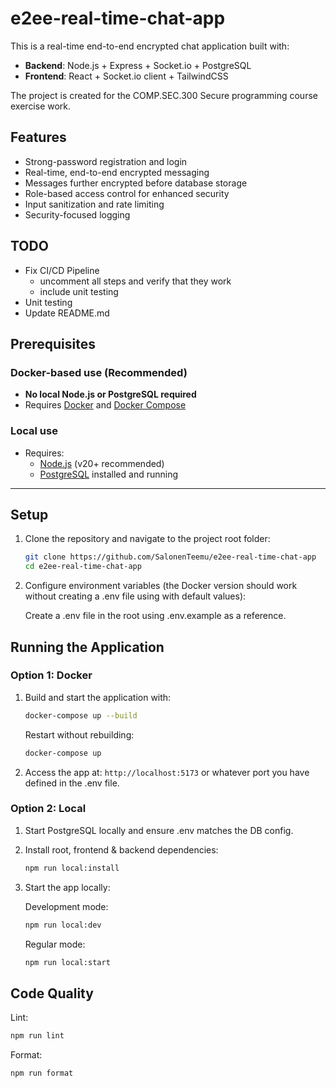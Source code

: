# e2ee-real-time-chat-app

This is a real-time end-to-end encrypted chat application built with:

- **Backend**: Node.js + Express + Socket.io + PostgreSQL
- **Frontend**: React + Socket.io client + TailwindCSS

The project is created for the COMP.SEC.300 Secure programming course exercise work.

## Features

- Strong-password registration and login
- Real-time, end-to-end encrypted messaging
- Messages further encrypted before database storage
- Role-based access control for enhanced security
- Input sanitization and rate limiting
- Security-focused logging

## TODO

- Fix CI/CD Pipeline
   - uncomment all steps and verify that they work
   - include unit testing
- Unit testing
- Update README.md

## Prerequisites

### Docker-based use (Recommended)

- **No local Node.js or PostgreSQL required**
- Requires [Docker](https://www.docker.com/) and [Docker Compose](https://docs.docker.com/compose/)

### Local use

- Requires:
  - [Node.js](https://nodejs.org/) (v20+ recommended)
  - [PostgreSQL](https://www.postgresql.org/) installed and running

---

## Setup

1. Clone the repository and navigate to the project root folder:

   ```sh
   git clone https://github.com/SalonenTeemu/e2ee-real-time-chat-app
   cd e2ee-real-time-chat-app
   ```

2. Configure environment variables (the Docker version should work without creating a .env file using with default values):

   Create a .env file in the root using .env.example as a reference.

## Running the Application

### Option 1: Docker

1. Build and start the application with:

   ```sh
   docker-compose up --build
   ```

   Restart without rebuilding:

   ```sh
   docker-compose up
   ```

2. Access the app at: `http://localhost:5173` or whatever port you have defined in the .env file.

### Option 2: Local

1. Start PostgreSQL locally and ensure .env matches the DB config.

2. Install root, frontend & backend dependencies:

   ```sh
   npm run local:install
   ```

3. Start the app locally:

   Development mode:

   ```sh
   npm run local:dev
   ```

   Regular mode:

   ```sh
   npm run local:start
   ```

## Code Quality

Lint:

```sh
npm run lint
```

Format:

```sh
npm run format
```
